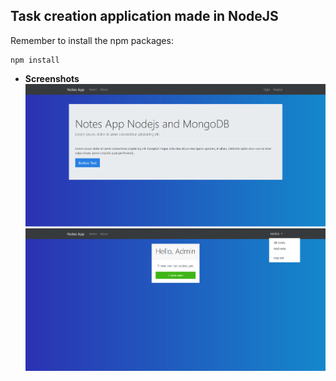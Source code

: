 ## Task creation application made in NodeJS


Remember to install the npm packages:
```
npm install
```
- **Screenshots**
![screenshot1](src/public/img/screenshot1.png)
![screenshot1](src/public/img/screenshot2.png)

